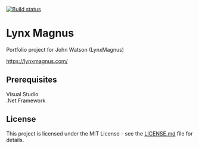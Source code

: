 
[![Build status](https://johnwatson484.visualstudio.com/John%20D%20Watson/_apis/build/status/Lynx%20Magnus)](https://johnwatson484.visualstudio.com/John%20D%20Watson/_build/latest?definitionId=9)

# Lynx Magnus

Portfolio project for John Watson (LynxMagnus)

https://lynxmagnus.com/

## Prerequisites

Visual Studio  
.Net Framework

## License

This project is licensed under the MIT License - see the [LICENSE.md](LICENSE.md) file for details.
